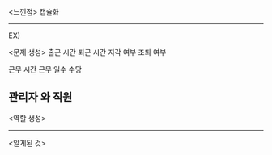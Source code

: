 <느낀점>
캡슐화

---
EX)


<문제 생성>
출근 시간
퇴근 시간
지각 여부
조퇴 여부


근무 시간
근무 일수
수당


관리자
와
직원
---
<역할 생성>


---
<알게된 것>
